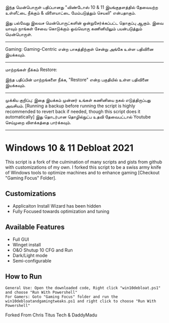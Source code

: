  இந்த மென்பொருள் பதிப்பானது "விண்டோஸ் 10 & 11 இயங்குதளத்தில் தேவையற்ற உள்ளீட்டை நீக்கும் & விளையாட்டை மேம்படுத்தும் செயலி" என்பதாகும்.

   இது பல்வேறு இலவச மென்பொருட்களின் ஒன்றுசேர்க்கப்பட்ட தொகுப்பு ஆகும். 
   இவை யாவும் நாங்கள் சேவை கொடுக்கும் ஒவ்வொரு கணினியிலும் பயன்படுத்தும் மென்பொருள். 
   
 ----------------
   
 Gaming:
   Gaming-Centric என்ற பாகத்திற்குள் சென்று அங்கே உள்ள பதிவினை இயக்கவும்.
   
 ----------------

மாற்றங்கள் நீக்கம் Restore: 

   இந்த பதிப்பின் மாற்றங்களை நீக்க, "Restore" என்ற பகுதியில் உள்ள பதிவினை இயக்கவும்.
   
----------------

முக்கிய குறிப்பு:
இதை இயக்கம் முன்னர் உங்கள் கணினியை நகல் எடுத்திருப்பது அவசியம். [Running a backup before running the script is highly recommended to revert back if needed, though this script does it automatically]
இது தொடர்பான தொழில்நுட்ப உதவி தேவைபட்டால் Youtube செய்முறை விளக்கத்தை பார்க்கவும்.

----------------

# Windows 10 & 11 Debloat 2021
This script is a fork of the culmination of many scripts and gists from github with customizations of my own. I forked this script to be a swiss army knife of Windows tools to optimize machines and to enhance gaming [Checkout "Gaming Focus" Folder].

## Customizations
- Applicaiton Install Wizard has been hidden
- Fully Focused towards optimization and tuning

## Available Features
- Full GUI
- Winget install
- O&O Shutup 10 CFG and Run
- Dark/Light mode
- Semi-configurable

## How to Run

```
General Use: Open the downloaded code, Right click "win10debloat.ps1" and choose "Run With Powershell"
For Gamers: Goto "Gaming Focus" folder and run the win10debloatandgamingtweaks.ps1 and right click to choose "Run With Powershell"
```

Forked From Chris Titus Tech & DaddyMadu
